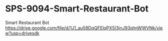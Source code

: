 # SPS-9094-Smart-Restaurant-Bot
Smart Restaurant Bot
https://drive.google.com/file/d/1J1_au58DqQFElqPX5I3jnJ93qlmWWVNk/view?usp=drivesdk

